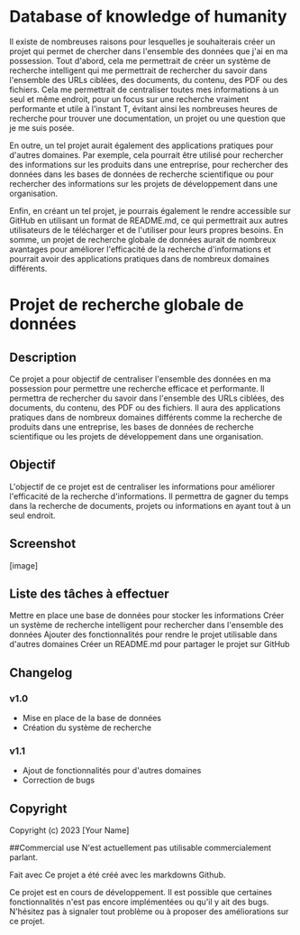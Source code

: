 # Database of knowledge of humanity
Il existe de nombreuses raisons pour lesquelles je souhaiterais créer un projet qui permet de chercher dans l'ensemble des données que j'ai en ma possession. Tout d'abord, cela me permettrait de créer un système de recherche intelligent qui me permettrait de rechercher du savoir dans l'ensemble des URLs ciblées, des documents, du contenu, des PDF ou des fichiers. Cela me permettrait de centraliser toutes mes informations à un seul et même endroit, pour un focus sur une recherche vraiment performante et utile à l'instant T, évitant ainsi les nombreuses heures de recherche pour trouver une documentation, un projet ou une question que je me suis posée.

En outre, un tel projet aurait également des applications pratiques pour d'autres domaines. Par exemple, cela pourrait être utilisé pour rechercher des informations sur les produits dans une entreprise, pour rechercher des données dans les bases de données de recherche scientifique ou pour rechercher des informations sur les projets de développement dans une organisation.

Enfin, en créant un tel projet, je pourrais également le rendre accessible sur GitHub en utilisant un format de README.md, ce qui permettrait aux autres utilisateurs de le télécharger et de l'utiliser pour leurs propres besoins. En somme, un projet de recherche globale de données aurait de nombreux avantages pour améliorer l'efficacité de la recherche d'informations et pourrait avoir des applications pratiques dans de nombreux domaines différents.

# Projet de recherche globale de données
## Description
Ce projet a pour objectif de centraliser l'ensemble des données en ma possession pour permettre une recherche efficace et performante. Il permettra de rechercher du savoir dans l'ensemble des URLs ciblées, des documents, du contenu, des PDF ou des fichiers. Il aura des applications pratiques dans de nombreux domaines différents comme la recherche de produits dans une entreprise, les bases de données de recherche scientifique ou les projets de développement dans une organisation.

## Objectif
L'objectif de ce projet est de centraliser les informations pour améliorer l'efficacité de la recherche d'informations. Il permettra de gagner du temps dans la recherche de documents, projets ou informations en ayant tout à un seul endroit.

## Screenshot
[image]

## Liste des tâches à effectuer
Mettre en place une base de données pour stocker les informations
Créer un système de recherche intelligent pour rechercher dans l'ensemble des données
Ajouter des fonctionnalités pour rendre le projet utilisable dans d'autres domaines
Créer un README.md pour partager le projet sur GitHub

## Changelog
### v1.0
- Mise en place de la base de données
- Création du système de recherche
### v1.1
- Ajout de fonctionnalités pour d'autres domaines
- Correction de bugs

## Copyright
Copyright (c) 2023 [Your Name]

##Commercial use
N'est actuellement pas utilisable commercialement parlant.

Fait avec
Ce projet a été créé avec les markdowns Github.

Ce projet est en cours de développement. Il est possible que certaines fonctionnalités n'est pas encore implémentées ou qu'il y ait des bugs. N'hésitez pas à signaler tout problème ou à proposer des améliorations sur ce projet.

